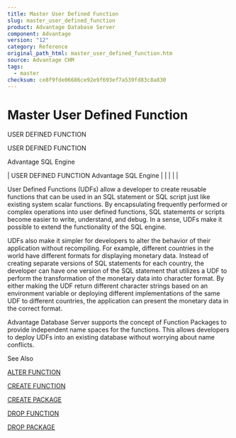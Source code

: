 ```yaml
---
title: Master User Defined Function
slug: master_user_defined_function
product: Advantage Database Server
component: Advantage
version: "12"
category: Reference
original_path_html: master_user_defined_function.htm
source: Advantage CHM
tags:
  - master
checksum: ce8f9fde06686ce92e9f693ef7a539fd83c8a830
---
```


# Master User Defined Function

USER DEFINED FUNCTION

USER DEFINED FUNCTION

Advantage SQL Engine

| USER DEFINED FUNCTION  Advantage SQL Engine |  |  |  |  |

User Defined Functions (UDFs) allow a developer to create reusable functions that can be used in an SQL statement or SQL script just like existing system scalar functions. By encapsulating frequently performed or complex operations into user defined functions, SQL statements or scripts become easier to write, understand, and debug. In a sense, UDFs make it possible to extend the functionality of the SQL engine.

UDFs also make it simpler for developers to alter the behavior of their application without recompiling. For example, different countries in the world have different formats for displaying monetary data. Instead of creating separate versions of SQL statements for each country, the developer can have one version of the SQL statement that utilizes a UDF to perform the transformation of the monetary data into character format. By either making the UDF return different character strings based on an environment variable or deploying different implementations of the same UDF to different countries, the application can present the monetary data in the correct format.

Advantage Database Server supports the concept of Function Packages to provide independent name spaces for the functions. This allows developers to deploy UDFs into an existing database without worrying about name conflicts.

See Also

[ALTER FUNCTION](master_alter_function.md)

[CREATE FUNCTION](master_create_function.md)

[CREATE PACKAGE](master_create_package.md)

[DROP FUNCTION](master_drop_function.md)

[DROP PACKAGE](master_drop_package.md)
